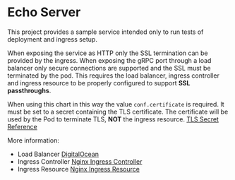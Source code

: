 # Echo Server

This project provides a sample service intended only to run tests of deployment and ingress setup.

When exposing the service as HTTP only the SSL termination can be provided by the ingress. When
exposing the gRPC port through a load balancer only secure connections are supported and the SSL
must be terminated by the pod. This requires the load balancer, ingress controller and ingress
resource to be properly configured to support __SSL passthroughs__.

When using this chart in this way the value `conf.certificate` is required. It must be set to a
secret containing the TLS certificate. The certificate will be used by the Pod to terminate TLS,
__NOT__ the ingress resource.
[TLS Secret Reference](https://kubernetes.io/docs/concepts/services-networking/ingress/#tls) 

More information:
- Load Balancer [DigitalOcean](https://github.com/digitalocean/digitalocean-cloud-controller-manager/blob/master/docs/controllers/services/annotations.md#servicebetakubernetesiodo-loadbalancer-tls-passthrough)
- Ingress Controller [Nginx Ingress Controller](https://kubernetes.github.io/ingress-nginx/user-guide/tls/#ssl-passthrough)
- Ingress Resource [Nginx Ingress Resource](https://kubernetes.github.io/ingress-nginx/user-guide/nginx-configuration/annotations/#ssl-passthrough)